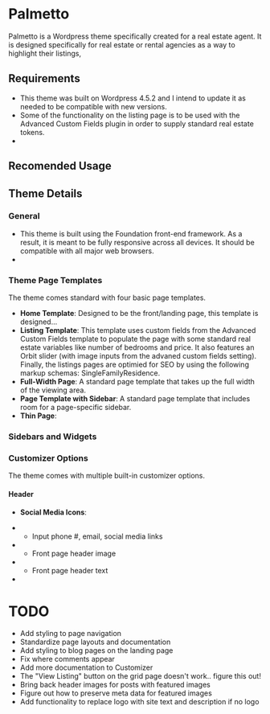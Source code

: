 # Palmetto
Palmetto is a Wordpress theme specifically created for a real estate agent. It is designed specifically for real estate or rental agencies as a way to highlight their listings, 

## Requirements
* This theme was built on Wordpress 4.5.2 and I intend to update it as needed to be compatible with new versions.
* Some of the functionality on the listing page is to be used with the Advanced Custom Fields plugin in order to supply standard real estate tokens.
* 

## Recomended Usage

## Theme Details

### General
* This theme is built using the Foundation front-end framework. As a result, it is meant to be fully responsive across all devices. It should be compatible with all major web browsers.
* 

### Theme Page Templates
The theme comes standard with four basic page templates.
* **Home Template**: Designed to be the front/landing page, this template is designed...
* **Listing Template**: This template uses custom fields from the Advanced Custom Fields template to populate the page with some standard real estate variables like number of bedrooms and price. It also features an Orbit slider (with image inputs from the advaned custom fields setting). Finally, the listings pages are optimied for SEO by using the following markup schemas: SingleFamilyResidence.
* **Full-Width Page**: A standard page template that takes up the full width of the viewing area.
* **Page Template with Sidebar**: A standard page template that includes room for a page-specific sidebar.
* **Thin Page**: 

### Sidebars and Widgets




### Customizer Options
The theme comes with multiple built-in customizer options.
#### Header
* **Social Media Icons**: 
- - Input phone #, email, social media links
- - Front page header image
- - Front page header text
- 


# TODO
* Add styling to page navigation
* Standardize page layouts and documentation
* Add styling to blog pages on the landing page
* Fix where comments appear
* Add more documentation to Customizer
* The "View Listing" button on the grid page doesn't work.. figure this out!
* Bring back header images for posts with featured images
* Figure out how to preserve meta data for featured images
* Add functionality to replace logo with site text and description if no logo